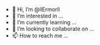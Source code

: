 - 👋 Hi, I’m @llErmorll
- 👀 I’m interested in ...
- 🌱 I’m currently learning ...
- 💞️ I’m looking to collaborate on ...
- 📫 How to reach me ...

<!---
llErmorll/llErmorll is a ✨ special ✨ repository because its `README.md` (this file) appears on your GitHub profile.
You can click the Preview link to take a look at your changes.
--->

